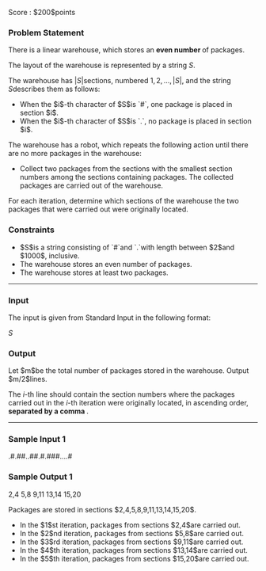 
<div>

<span>

<span>

<p>
Score : $200$points
</p>

<div>

<section>

### **Problem Statement**

<p>
There is a linear warehouse, which stores an 
<strong>
even number
</strong>
of packages.

The layout of the warehouse is represented by a string $S$.

The warehouse has $|S|$sections, numbered $1,2,\dots,|S|$, and the string $S$describes them as follows:
</p>

<ul>

<li>
When the $i$-th character of $S$is `#`, one package is placed in section $i$.
</li>

<li>
When the $i$-th character of $S$is `.`, no package is placed in section $i$.
</li>

</ul>

<p>
The warehouse has a robot, which repeats the following action until there are no more packages in the warehouse:
</p>

<ul>

<li>
Collect two packages from the sections with the smallest section numbers among the sections containing packages. The collected packages are carried out of the warehouse.
</li>

</ul>

<p>
For each iteration, determine which sections of the warehouse the two packages that were carried out were originally located.
</p>

</section>

</div>

<div>

<section>

### **Constraints**

<ul>

<li>
$S$is a string consisting of `#`and `.`with length between $2$and $1000$, inclusive.
</li>

<li>
The warehouse stores an even number of packages.
</li>

<li>
The warehouse stores at least two packages.
</li>

</ul>

</section>

</div>

---

<div>

<div>

<section>

### **Input**

<p>
The input is given from Standard Input in the following format:
</p>

<div>

$S$
</div>

</section>

</div>

<div>

<section>

### **Output**

<p>
Let $m$be the total number of packages stored in the warehouse. Output $m/2$lines.

The $i$-th line should contain the section numbers where the packages carried out in the $i$-th iteration were originally located, in ascending order, 
<strong>
separated by a comma
</strong>
.
</p>

</section>

</div>

</div>

---

<div>

<section>

### **Sample Input 1**

<div>

.#.##..##.#.###....#

</div>

</section>

</div>

<div>

<section>

### **Sample Output 1**

<div>

2,4
5,8
9,11
13,14
15,20

</div>

<p>
Packages are stored in sections $2,4,5,8,9,11,13,14,15,20$.
</p>

<ul>

<li>
In the $1$st iteration, packages from sections $2,4$are carried out.
</li>

<li>
In the $2$nd iteration, packages from sections $5,8$are carried out.
</li>

<li>
In the $3$rd iteration, packages from sections $9,11$are carried out.
</li>

<li>
In the $4$th iteration, packages from sections $13,14$are carried out.
</li>

<li>
In the $5$th iteration, packages from sections $15,20$are carried out.
</li>

</ul>

</section>

</div>

</span>

</span>

</div>
